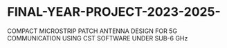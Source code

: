 # FINAL-YEAR-PROJECT-2023-2025-
COMPACT MICROSTRIP PATCH ANTENNA DESIGN  FOR 5G COMMUNICATION USING CST SOFTWARE UNDER SUB-6 GHz
